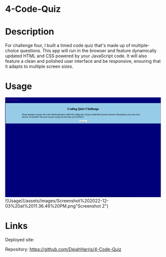 # 4-Code-Quiz
# Description
For challenge four, I built a timed code quiz that's made up of multiple-choice questions. This app will run in the browser and feature dynamically updated HTML and CSS powered by your JavaScript code. It will also feature a clean and polished user interface and be responsive, ensuring that it adapts to multiple screen sizes.

# Usage 
![Usage](/assets/images/Screenshot%202022-12-03%20at%2011.35.58%20PM.png "Screenshot 1")
![Usage](/assets/images/Screenshot%202022-12-03%20at%2011.36.46%20PM.png"Screenshot 2")

# Links
Deployed site:

Repository: https://github.com/DejahHarris/4-Code-Quiz